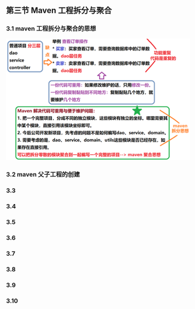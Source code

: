 ## 第三节 Maven 工程拆分与聚合


### 3.1 maven 工程拆分与聚合的思想


<img src="./img7/11-split-aggregation.png" width=700>


### 3.2 maven 父子工程的创建

### 3.3 

### 3.4 

### 3.5 

### 3.6 


### 3.7 

### 3.8 


### 3.9 

### 3.10 




































































